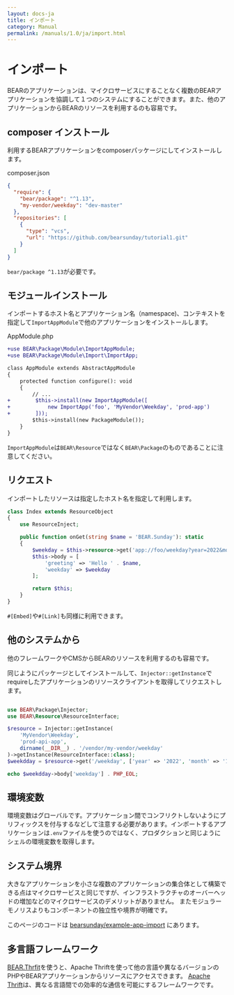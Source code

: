```yaml
---
layout: docs-ja
title: インポート
category: Manual
permalink: /manuals/1.0/ja/import.html
---
```


# インポート

BEARのアプリケーションは、マイクロサービスにすることなく複数のBEARアプリケーションを協調して１つのシステムにすることができます。また、他のアプリケーションからBEARのリソースを利用するのも容易です。

## composer インストール

利用するBEARアプリケーションをcomposerパッケージにしてインストールします。

composer.json
```json
{
  "require": {
    "bear/package": "^1.13",
    "my-vendor/weekday": "dev-master"
  },
  "repositories": [
    {
      "type": "vcs",
      "url": "https://github.com/bearsunday/tutorial1.git"
    }
  ]
}
```

`bear/package ^1.13`が必要です。

## モジュールインストール

インポートするホスト名とアプリケーション名（namespace)、コンテキストを指定して`ImportAppModule`で他のアプリケーションをインストールします。

AppModule.php
```diff
+use BEAR\Package\Module\ImportAppModule;
+use BEAR\Package\Module\Import\ImportApp;

class AppModule extends AbstractAppModule
{
    protected function configure(): void
    {
        // ...
+        $this->install(new ImportAppModule([
+            new ImportApp('foo', 'MyVendor\Weekday', 'prod-app')
+        ]));
        $this->install(new PackageModule());
    }
}
```

`ImportAppModule`は`BEAR\Resource`ではなく`BEAR\Package`のものであることに注意してください。

## リクエスト

インポートしたリソースは指定したホスト名を指定して利用します。

```php
class Index extends ResourceObject
{
    use ResourceInject;

    public function onGet(string $name = 'BEAR.Sunday'): static
    {
        $weekday = $this->resource->get('app://foo/weekday?year=2022&month=1&day=1');
        $this->body = [
            'greeting' => 'Hello ' . $name,
            'weekday' => $weekday
        ];

        return $this;
    }
}
````

`#[Embed]`や`#[Link]`も同様に利用できます。

## 他のシステムから

他のフレームワークやCMSからBEARのリソースを利用するのも容易です。

同じようにパッケージとしてインストールして、`Injector::getInstance`でrequireしたアプリケーションのリソースクライアントを取得してリクエストします。

```php

use BEAR\Package\Injector;
use BEAR\Resource\ResourceInterface;

$resource = Injector::getInstance(
    'MyVendor\Weekday',
    'prod-api-app',
    dirname(__DIR__) . '/vendor/my-vendor/weekday'
)->getInstance(ResourceInterface::class);
$weekdday = $resource->get('/weekday', ['year' => '2022', 'month' => '1', 'day' => 1]);

echo $weekdday->body['weekday'] . PHP_EOL;
```

## 環境変数

環境変数はグローバルです。アプリケーション間でコンフリクトしないようにプリフィックスを付与するなどして注意する必要があります。インポートするアプリケーションは`.env`ファイルを使うのではなく、プロダクションと同じようにシェルの環境変数を取得します。

## システム境界

大きなアプリケーションを小さな複数のアプリケーションの集合体として構築できる点はマイクロサービスと同じですが、インフラストラクチャのオーバーヘッドの増加などのマイクロサービスのデメリットがありません。 またモジュラーモノリスよりもコンポーネントの独立性や境界が明確です。

このページのコードは [bearsunday/example-app-import](https://github.com/bearsunday/example-import-app/commits/master) にあります。

## 多言語フレームワーク

[BEAR.Thrfit](https://github.com/bearsunday/BEAR.Thrift)を使うと、Apache Thriftを使って他の言語や異なるバージョンのPHPやBEARアプリケーションからリソースにアクセスできます。
[Apache Thrift](https://thrift.apache.org/)は、異なる言語間での効率的な通信を可能にするフレームワークです。
